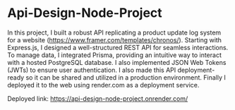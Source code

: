 # Api-Design-Node-Project

In this project, I built a robust API replicating a product update log system for a website (https://www.framer.com/templates/chronos/). Starting with Express.js, I designed a well-structured REST API for seamless interactions. To manage data, I integrated Prisma, providing an intuitive way to interact with a hosted PostgreSQL database. I also implemented JSON Web Tokens (JWTs) to ensure user authentication. I also made this API deployment-ready so it can be shared and utilized in a production environment. Finally I deployed it to the web using render.com as a deployment service.

Deployed link:
https://api-design-node-project.onrender.com/
